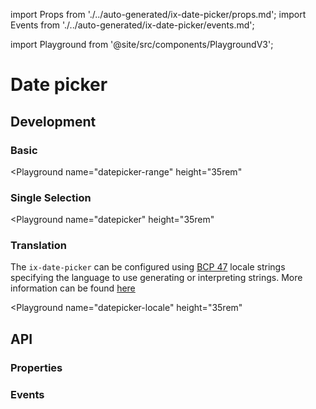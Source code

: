 import Props from './../auto-generated/ix-date-picker/props.md';
import Events from './../auto-generated/ix-date-picker/events.md';

import Playground from '@site/src/components/PlaygroundV3';

# Date picker

## Development

### Basic

<Playground
name="datepicker-range"
height="35rem"
>
</Playground>

### Single Selection

<Playground
name="datepicker"
height="35rem"
>
</Playground>

### Translation

The `ix-date-picker` can be configured using [BCP 47](https://tools.ietf.org/html/rfc5646) locale strings specifying the language to use generating or interpreting strings. More information can be found [here](https://moment.github.io/luxon/#/intl?id=default-locale)

<Playground
name="datepicker-locale"
height="35rem"
>
</Playground>

## API

### Properties

<Props />

### Events

<Events />
